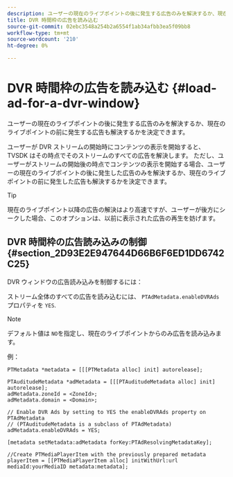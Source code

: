 ```yaml
---
description: ユーザーの現在のライブポイントの後に発生する広告のみを解決するか、現在のライブポイントの前に発生する広告も解決するかを決定できます。
title: DVR 時間枠の広告を読み込む
source-git-commit: 02ebc3548a254b2a6554f1ab34afbb3ea5f09bb8
workflow-type: tm+mt
source-wordcount: '210'
ht-degree: 0%

---
```


# DVR 時間枠の広告を読み込む {#load-ad-for-a-dvr-window}

ユーザーの現在のライブポイントの後に発生する広告のみを解決するか、現在のライブポイントの前に発生する広告も解決するかを決定できます。

ユーザーが DVR ストリームの開始時にコンテンツの表示を開始すると、 TVSDK はその時点でそのストリームのすべての広告を解決します。 ただし、ユーザーがストリームの開始後の時点でコンテンツの表示を開始する場合、ユーザーの現在のライブポイントの後に発生した広告のみを解決するか、現在のライブポイントの前に発生した広告も解決するかを決定できます。

>[!TIP]
>
>現在のライブポイント以降の広告の解決はより高速ですが、ユーザーが後方にシークした場合、このオプションは、以前に表示された広告の再生を妨げます。

## DVR 時間枠の広告読み込みの制御 {#section_2D93E2E947644D66B6F6ED1DD6742C25}

DVR ウィンドウの広告読み込みを制御するには：

ストリーム全体のすべての広告を読み込むには、 `PTAdMetadata.enableDVRAds` プロパティを `YES`.

>[!NOTE]
>
>デフォルト値は `NO`を指定し、現在のライブポイントからのみ広告を読み込みます。

例：

```
PTMetadata *metadata = [[[PTMetadata alloc] init] autorelease]; 
 
PTAuditudeMetadata *adMetadata = [[[PTAuditudeMetadata alloc] init] autorelease];  
adMetadata.zoneId = <ZoneId>; 
adMetadata.domain = <Domain>; 
 
// Enable DVR Ads by setting to YES the enableDVRAds property on PTAdMetadata  
// (PTAuditudeMetadata is a subclass of PTAdMetadata)  
adMetadata.enableDVRAds = YES; 
 
[metadata setMetadata:adMetadata forKey:PTAdResolvingMetadataKey]; 
 
//Create PTMediaPlayerItem with the previously prepared metadata    
playerItem = [[PTMediaPlayerItem alloc] initWithUrl:url mediaId:yourMediaID metadata:metadata]; 
```
